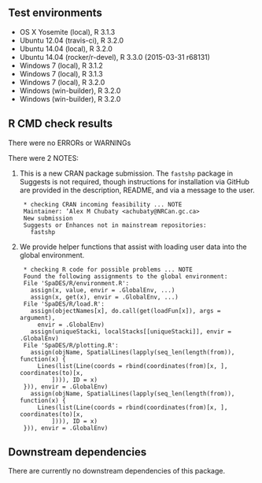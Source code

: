## Test environments

* OS X Yosemite         (local), R 3.1.3
* Ubuntu 12.04      (travis-ci), R 3.2.0
* Ubuntu 14.04          (local), R 3.2.0
* Ubuntu 14.04 (rocker/r-devel), R 3.3.0 (2015-03-31 r68131)
* Windows 7             (local), R 3.1.2
* Windows 7             (local), R 3.1.3
* Windows 7             (local), R 3.2.0
* Windows         (win-builder), R 3.2.0
* Windows         (win-builder), R 3.2.0

## R CMD check results

There were no ERRORs or WARNINGs

There were 2 NOTES:

1. This is a new CRAN package submission. The `fastshp` package in Suggests is not required, though instructions for installation via GitHub are provided in the description, README, and via a message to the user.

        * checking CRAN incoming feasibility ... NOTE
        Maintainer: ‘Alex M Chubaty <achubaty@NRCan.gc.ca>
        New submission
        Suggests or Enhances not in mainstream repositories:
          fastshp

2. We provide helper functions that assist with loading user data into the global environment.

        * checking R code for possible problems ... NOTE
        Found the following assignments to the global environment:
        File 'SpaDES/R/environment.R':
          assign(x, value, envir = .GlobalEnv, ...)
          assign(x, get(x), envir = .GlobalEnv, ...)
        File 'SpaDES/R/load.R':
          assign(objectNames[x], do.call(get(loadFun[x]), args = argument), 
            envir = .GlobalEnv)
          assign(uniqueStacki, localStacks[[uniqueStacki]], envir = .GlobalEnv)
        File 'SpaDES/R/plotting.R':
          assign(objName, SpatialLines(lapply(seq_len(length(from)), function(x) {
            Lines(list(Line(coords = rbind(coordinates(from)[x, ], coordinates(to)[x, 
                ]))), ID = x)
        })), envir = .GlobalEnv)
          assign(objName, SpatialLines(lapply(seq_len(length(from)), function(x) {
            Lines(list(Line(coords = rbind(coordinates(from)[x, ], coordinates(to)[x, 
                ]))), ID = x)
        })), envir = .GlobalEnv)

## Downstream dependencies

There are currently no downstream dependencies of this package.
